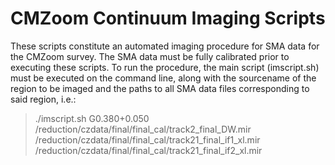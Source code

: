# CMZoom Continuum Imaging Scripts

These scripts constitute an automated imaging procedure for SMA data for the CMZoom survey. The SMA data must be fully calibrated prior to executing these scripts. To run the procedure, the main script (imscript.sh) must be executed on the command line, along with the sourcename of the region to be imaged and the paths to all SMA data files corresponding to said region, i.e.: 

> ./imscript.sh G0.380+0.050 /reduction/czdata/final/final_cal/track2_final_DW.mir /reduction/czdata/final/final_cal/track21_final_if1_xl.mir /reduction/czdata/final/final_cal/track21_final_if2_xl.mir
